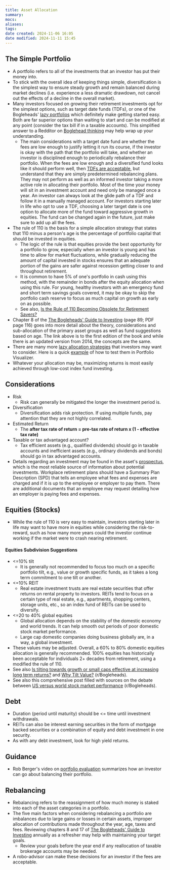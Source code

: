 ```yaml
---
title: Asset Allocation
summary: 
mocs: 
aliases: 
tags: 
date created: 2024-11-06 16:05
date modified: 2024-11-11 15:45
---
```

## The Simple Portfolio
- A portfolio refers to all of the investments that an investor has put their money into.
- To stick with the overall idea of keeping things simple, diversification is the simplest way to ensure steady growth and remain balanced during market declines (i.e. experience a less dramatic drawdown, not cancel out the effects of a decline in the overall market).
- Many investors focused on growing their retirement investments opt for the simplest options, such as target date funds (TDFs), or one of the Bogleheads' [lazy portfolios](https://www.bogleheads.org/wiki/Lazy_portfolios) which definitely make getting started easy. Both are far superior options than waiting to start and can be modified at any point (consider the tax bill if in a taxable accounts). This simplified answer to a Redditor on [Boglehead thinking](https://www.reddit.com/r/Bogleheads/comments/12623ff/comment/je79z9v/) may help wrap up your understanding. 
	- The main considerations with a target date fund are whether the fees are low enough to justify letting it run its course, if the investor is okay with the path that the portfolio will take, and whether an investor is disciplined enough to periodically rebalance their portfolio. When the fees are low enough and a diversified fund looks like it should perform well, then [TDFs are acceptable](https://www.reddit.com/r/Bogleheads/comments/1er9lrb/should_one_even_bother_with_targetdate_allinone/), but understand that they are simply predetermined rebalancing plans. They may not perform as well as an informed investor taking a more active role in allocating their portfolio. Most of the time your money will sit in an investment account and need only be managed once a year. An investor can always look at the glide path of a TDF and follow it in a manually managed account. For investors starting later in life who opt to use a TDF, choosing a later target date is one option to allocate more of the fund toward aggressive growth in equities. The fund can be changed again in the future, just make sure to add up all the fees.
- The rule of 110 is the basis for a simple allocation strategy that states that 110 minus a person's age is the percentage of portfolio capital that should be invested in equities.
	- The logic of the rule is that equities provide the best opportunity for a portfolio to grow, especially when an investor is young and has time to allow for market fluctuations, while gradually reducing the amount of capital invested in stocks ensures that an adequate portion of the gains are safer against recession getting closer to and throughout retirement.
	- It is common to have 5% of one's portfolio in cash using this method, with the remainder in bonds after the equity allocation when using this rule. For young, healthy investors with an emergency fund and short term savings goals covered, it may be okay to skip the portfolio cash reserve to focus as much capital on growth as early on as possible. 
	- See also, [Is the Rule of 110 Becoming Obsolete for Retirement Savers?](https://www.fool.com/investing/2021/06/22/is-the-rule-of-110-becoming-obsolete-for-retiremen/)
- Chapter 8 of the [The Bogleheads' Guide to Investing](https://archive.org/details/null-1_202312/mode/2up) (page 89; PDF page 116) goes into more detail about the theory, considerations and sub-allocation of the primary asset groups as well as fund suggestions based on age. The link above is to the first edition of the book and while there is an updated version from 2014, the concepts are the same.
- There are many more [lazy allocation strategies](https://www.optimizedportfolio.com/lazy-portfolios/) that investors may want to consider. Here is a quick [example](https://youtu.be/3PzftQdvpis?si=6BuMClLFktBeZ4Fn&t=300) of how to test them in Portfolio Visualizer.
- Whatever your allocation may be, maximizing returns is most easily achieved through low-cost index fund investing.
## Considerations
- Risk
	- Risk can generally be mitigated the longer the investment period is.
- Diversification
	- Diversification adds risk protection. If using multiple funds, pay attention that they are not highly correlated.
- Estimated Return
	- The **after tax rate of return = pre-tax rate of return x (1 - effective tax rate)** 
- Taxable or tax advantaged account?
	- Tax efficient assets (e.g., qualified dividends) should go in taxable accounts and inefficient assets (e.g., ordinary dividends and bonds) should go in tax advantaged accounts.
- Details regarding an investment may be found in the asset's [prospectus](https://www.investopedia.com/terms/p/prospectus.asp), which is the most reliable source of information about potential investments. Workplace retirement plans should have a Summary Plan Description (SPD) that tells an employee what fees and expenses are charged and if it is up to the employee or employer to pay them. There are additional documents that an employee may request detailing how an employer is paying fees and expenses.
## Equities (Stocks)
- While the rule of 110 is very easy to maintain, investors starting later in life may want to have more in equities while considering the risk-to-reward, such as how many more years could the investor continue working if the market were to crash nearing retirement.
#### Equities Subdivision Suggestions
- <=10% tilt
	- It is generally not recommended to focus too much on a specific portfolio tilt, e.g., value or growth specific funds, as it takes a long term commitment to one tilt or another.
- <=10% REIT
	- Real estate investment trusts are real estate securities that offer returns on rental property to investors. REITs tend to focus on a certain type of real estate, e.g., apartments, shopping centers, storage units, etc., so an index fund of REITs can be used to diversify.
- <=20 to 40% global equities
	- Global allocation depends on the stability of the domestic economy and world trends. It can help smooth out periods of poor domestic stock market performance.
	- Large cap domestic companies doing business globally are, in a way, a global investment.
- These values may be adjusted. Overall, a 60% to 80% domestic equities allocation is generally recommended. 100% equities has historically been acceptable for individuals 2+ decades from retirement, using a modified the rule of 110.
- See also [Is tilting towards growth or small caps effective at increasing long term returns?](https://www.reddit.com/r/Bogleheads/comments/12glz2y/is_tilting_towards_growth_or_small_caps_effective/) and [Why Tilt Value?](https://www.reddit.com/r/Bogleheads/comments/syg7mr/why_tilt_value/) (r/Bogleheads).
- See also this comprehensive post filled with sources on the debate between [US versus world stock market performance](https://www.reddit.com/r/Bogleheads/comments/15bvmpl/i_dont_understand_the_love_for_vt/) (r/Bogleheads).
## Debt
- Duration (period until maturity) should be <= time until investment withdrawals. 
- REITs can also be interest earning securities in the form of mortgage backed securities or a combination of equity and debt investment in one security.
- As with any debt investment, look for high yield returns.
## Guidance
- Rob Berger's video on [portfolio evaluation](https://www.youtube.com/watch?v=zdo0wo1_ams) summarizes how an investor can go about balancing their portfolio.
## Rebalancing
- Rebalancing refers to the reassignment of how much money is staked into each of the asset categories in a portfolio.
- The five main factors when considering rebalancing a portfolio are imbalances due to large gains or losses in certain assets, improper allocation of contributions made throughout the year, age, taxes and fees. Reviewing chapters 8 and 17 of [The Bogleheads' Guide to Investing](https://archive.org/details/null-1_202312/mode/2up) annually as a refresher may help with maintaining your target goals.
	- Review your goals before the year end if any reallocation of taxable brokerage accounts may be needed.
- A robo-advisor can make these decisions for an investor if the fees are acceptable.


